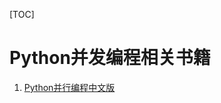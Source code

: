 [TOC]

# Python并发编程相关书籍

1. [Python并行编程中文版](https://python-parallel-programmning-cookbook.readthedocs.io/zh_CN/latest/)
